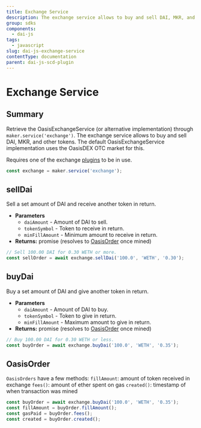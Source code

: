 ```yaml
---
title: Exchange Service
description: The exchange service allows to buy and sell DAI, MKR, and other tokens
group: sdks
components:
  - dai-js
tags:
  - javascript
slug: dai-js-exchange-service
contentType: documentation
parent: dai-js-scd-plugin
---
```


# Exchange Service

## Summary

Retrieve the OasisExchangeService \(or alternative implementation\) through `maker.service('exchange')`. The exchange service allows to buy and sell DAI, MKR, and other tokens. The default OasisExchangeService implementation uses the OasisDEX OTC market for this.

Requires one of the exchange [plugins](../maker/plugins.md#available-plugins) to be in use.

```javascript
const exchange = maker.service('exchange');
```

## sellDai

Sell a set amount of DAI and receive another token in return.

- **Parameters**
  - `daiAmount` - Amount of DAI to sell.
  - `tokenSymbol` - Token to receive in return.
  - `minFillAmount` - Minimum amount to receive in return.
- **Returns:** promise \(resolves to [OasisOrder](https://makerdao.com/documentation/#oasisorder) once mined\)

```javascript
// Sell 100.00 DAI for 0.30 WETH or more.
const sellOrder = await exchange.sellDai('100.0', 'WETH', '0.30');
```

## **buyDai**

Buy a set amount of DAI and give another token in return.

- **Parameters**
  - `daiAmount` - Amount of DAI to buy.
  - `tokenSymbol` - Token to give in return.
  - `minFillAmount` - Maximum amount to give in return.
- **Returns:** promise \(resolves to [OasisOrder](https://makerdao.com/documentation/#oasisorder) once mined\)

```javascript
// Buy 100.00 DAI for 0.30 WETH or less.
const buyOrder = await exchange.buyDai('100.0', 'WETH', '0.35');
```

## **OasisOrder**

`OasisOrders` have a few methods: `fillAmount`: amount of token received in exchange `fees()`: amount of ether spent on gas `created()`: timestamp of when transaction was mined

```javascript
const buyOrder = await exchange.buyDai('100.0', 'WETH', '0.35');
const fillAmount = buyOrder.fillAmount();
const gasPaid = buyOrder.fees();
const created = buyOrder.created();
```

